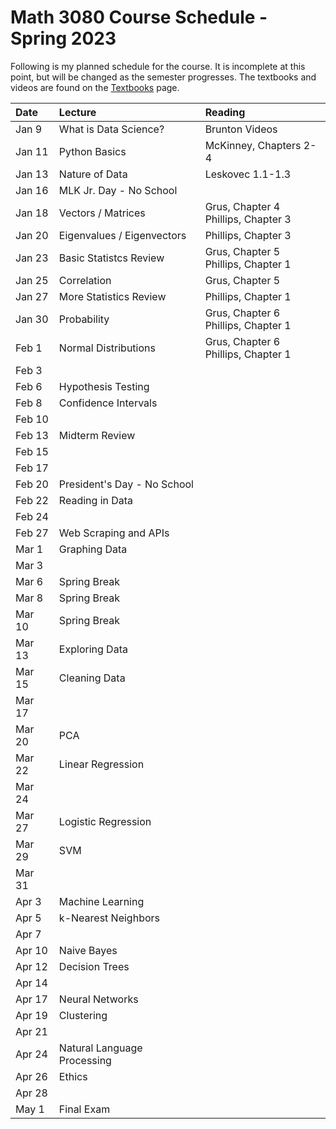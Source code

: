 # Math 3080 Course Schedule - Spring 2023
Following is my planned schedule for the course. It is incomplete at this point, but will be changed as the semester progresses. The textbooks and videos are found on the [Textbooks](https://github.com/drolsonmi/math3080/blob/main/3080_Textbooks.md) page.

| Date   | Lecture | Reading |
| :----- | :------ | :------ |
| Jan 9  | What is Data Science?   | Brunton Videos |
| Jan 11 | Python Basics           | McKinney, Chapters 2-4 |
| Jan 13 | Nature of Data          | Leskovec 1.1-1.3 |
| Jan 16 | MLK Jr. Day - No School | |
| Jan 18 | Vectors / Matrices      | Grus, Chapter 4<br>Phillips, Chapter 3 |
| Jan 20 | Eigenvalues / Eigenvectors | Phillips, Chapter 3 |
| Jan 23 | Basic Statistcs Review | Grus, Chapter 5<br>Phillips, Chapter 1 |
| Jan 25 | Correlation | Grus, Chapter 5 |
| Jan 27 | More Statistics Review | Phillips, Chapter 1 |
| Jan 30 | Probability | Grus, Chapter 6<br>Phillips, Chapter 1 |
| Feb 1  | Normal Distributions | Grus, Chapter 6<br>Phillips, Chapter 1 |
| Feb 3  | | |
| Feb 6  | Hypothesis Testing | |
| Feb 8  | Confidence Intervals | |
| Feb 10 |  | |
| Feb 13 | Midterm Review | |
| Feb 15 | | |
| Feb 17 | | |
| Feb 20 | President's Day - No School | |
| Feb 22 | Reading in Data | |
| Feb 24 | | |
| Feb 27 | Web Scraping and APIs| |
| Mar 1  | Graphing Data | |
| Mar 3  | | |
| Mar 6  | Spring Break | |
| Mar 8  | Spring Break | |
| Mar 10 | Spring Break | |
| Mar 13 | Exploring Data | |
| Mar 15 | Cleaning Data | |
| Mar 17 |  | |
| Mar 20 | PCA | |
| Mar 22 | Linear Regression | |
| Mar 24 | | |
| Mar 27 | Logistic Regression | |
| Mar 29 | SVM | |
| Mar 31 | | |
| Apr 3  | Machine Learning | |
| Apr 5  | k-Nearest Neighbors | |
| Apr 7  |  | |
| Apr 10 | Naive Bayes | |
| Apr 12 | Decision Trees| |
| Apr 14 | | |
| Apr 17 | Neural Networks | |
| Apr 19 | Clustering | |
| Apr 21 | | |
| Apr 24 | Natural Language Processing | |
| Apr 26 | Ethics | |
| Apr 28 | | |
| May 1  | Final Exam | |